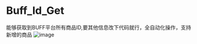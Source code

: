 # Buff_Id_Get
能够获取到BUFF平台所有商品ID,要其他信息改下代码就行，全自动化操作，支持新增的商品
![image](https://github.com/user-attachments/assets/e586c6ff-e2d4-4c24-a63f-d0cea46926f3)
